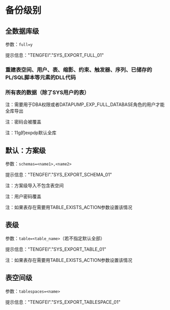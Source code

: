 # 备份级别

## 全数据库级

参数：`full=y`

提示信息："TENGFEI"."SYS_EXPORT_FULL_01"

### 重建表空间、用户、表、缩影、约束、触发器、序列、已储存的PL/SQL脚本等元素的DLL代码

### 所有表的数据（除了SYS用户的表）

注：需要用于DBA权限或者DATAPUMP_EXP_FULL_DATABASE角色的用户才能全库导出

注：密码会被覆盖

注：11g的expdp默认全库

## 默认：方案级

参数：`schemas=<name1>,<name2>`

提示信息："TENGFEI"."SYS_EXPORT_SCHEMA_01"

注：方案级导入不包含表空间

注：用户密码覆盖

注：如果表存在需要用TABLE_EXISTS_ACTION参数设置该情况

## 表级

参数：`table=<table_name>`（若不指定默认全部）

提示信息："TENGFEI"."SYS_EXPORT_TABLE_01"

注：如果表存在需要用TABLE_EXISTS_ACTION参数设置该情况

## 表空间级

参数：`tablespaces=<name>`

提示信息："TENGFEI"."SYS_EXPORT_TABLESPACE_01"